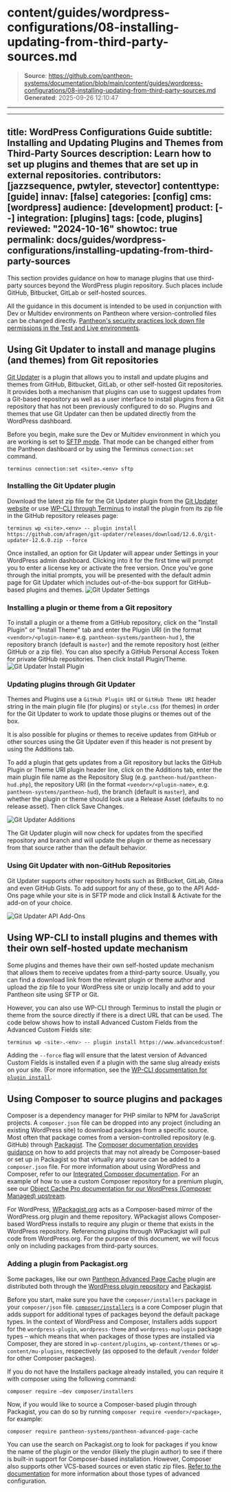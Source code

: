 # content/guides/wordpress-configurations/08-installing-updating-from-third-party-sources.md

> **Source**: https://github.com/pantheon-systems/documentation/blob/main/content/guides/wordpress-configurations/08-installing-updating-from-third-party-sources.md
> **Generated**: 2025-09-26 12:10:47

---

---
title: WordPress Configurations Guide
subtitle: Installing and Updating Plugins and Themes from Third-Party Sources
description: Learn how to set up plugins and themes that are set up in external repositories.
contributors: [jazzsequence, pwtyler, stevector]
contenttype: [guide]
innav: [false]
categories: [config]
cms: [wordpress]
audience: [development]
product: [--]
integration: [plugins]
tags: [code, plugins]
reviewed: "2024-10-16"
showtoc: true
permalink: docs/guides/wordpress-configurations/installing-updating-from-third-party-sources
---

This section provides guidance on how to manage plugins that use third-party sources beyond the WordPress plugin repository. Such places include GitHub, Bitbucket, GitLab or self-hosted sources.

<Alert title="Note" type="info" >

All the guidance in this document is intended to be used in conjunction with Dev or Multidev environments on Pantheon where version-controlled files can be changed directly. [Pantheon's security practices lock down file permissions in the Test and Live environments]("guides/filesystem/files-directories#write-access-on-environments").

</Alert>

## Using Git Updater to install and manage plugins (and themes) from Git repositories

[Git Updater](https://github.com/afragen/git-updater) is a plugin that allows you to install and update plugins and themes from GitHub, Bitbucket, GitLab, or other self-hosted Git repositories. It provides both a mechanism that plugins can use to suggest updates from a Git-based repository as well as a user interface to install plugins from a Git repository that has not been previously configured to do so. Plugins and themes that use Git Updater can then be updated directly from the WordPress dashboard.

Before you begin, make sure the Dev or Multidev environment in which you are working  is set to [SFTP mode](/connection-modes).
That mode can be changed either from the Pantheon dashboard or by using the Terminus `connection:set` command.

```bash{promptUser: user}
terminus connection:set <site>.<env> sftp
```

### Installing the Git Updater plugin

Download the latest zip file for the Git Updater plugin from the [Git Updater website](https://git-updater.com/) or use [WP-CLI through Terminus](https://docs.pantheon.io/guides/wp-cli) to install the plugin from its zip file in the GitHub repository releases page:

```bash{promptUser: user}
terminus wp <site>.<env> -- plugin install https://github.com/afragen/git-updater/releases/download/12.6.0/git-updater-12.6.0.zip --force
```

Once installed, an option for Git Updater will appear under Settings in your WordPress admin dashboard.
Clicking into it for the first time will prompt you to enter a license key or activate the free version.
Once you've gone through the initial prompts, you will be presented with the default admin page for Git Updater which includes out-of-the-box support for GitHub-based plugins and themes.
	![Git Updater Settings](../../../images/wordpress-configurations/08-git-updater-admin.png)


### Installing a plugin or theme from a Git repository

To install a plugin or a theme from a GitHub repository, click on the "Install Plugin" or "Install Theme" tab and enter the Plugin URI (in the format `<vendor>/<plugin-name>` e.g. `pantheon-systems/pantheon-hud`	), the repository branch (default is `master`) and the remote repository host (either GitHub or a zip file).
You can also specify a GitHub Personal Access Token for private GitHub repositories. Then click Install Plugin/Theme.
	![Git Updater Install Plugin](../../../images/wordpress-configurations/08-git-updater-install-plugin.png)

### Updating plugins through Git Updater

Themes and Plugins use a `GitHub Plugin URI` or `GitHub Theme URI` header string in the main plugin file (for plugins) or `style.css` (for themes) in order for the Git Updater to work to update those plugins or themes out of the box.

It is also possible for plugins or themes to receive updates from GitHub or other sources using the Git Updater even if this header is not present by using the Additions tab.

To add a plugin that gets updates from a Git repository but lacks the GitHub Plugin or Theme URI plugin header line, click on the Additions tab, enter the main plugin file name as the Repository Slug (e.g. `pantheon-hud/pantheon-hud.php`), the repository URI (in the format `<vendor>/<plugin-name>`, e.g. `pantheon-systems/pantheon-hud`), the branch (default is `master`), and whether the plugin or theme should look use a Release Asset (defaults to no release asset). Then click Save Changes.

![Git Updater Additions](../../../images/wordpress-configurations/08-git-updater-additions.png)

The Git Updater plugin will now check for updates from the specified repository and branch and will update the plugin or theme as necessary from that source rather than the default behavior.

### Using Git Updater with non-GitHub Repositories

Git Updater supports other repository hosts such as BitBucket, GitLab, Gitea and even GitHub Gists. To add support for any of these, go to the API Add-Ons page while your site is in SFTP mode and click Install & Activate for the add-on of your choice.

![Git Updater API Add-Ons](../../../images/wordpress-configurations/08-git-updater-api-addons.png)

## Using WP-CLI to install plugins and themes with their own self-hosted update mechanism

Some plugins and themes have their own self-hosted update mechanism that allows them to receive updates from a third-party source. Usually, you can find a download link from the relevant plugin or theme author and upload the zip file to your WordPress site or unzip locally and add to your Pantheon site using SFTP or Git.

However, you can also use WP-CLI through Terminus to install the plugin or theme from the source directly if there is a direct URL that can be used. The code below shows how to install Advanced Custom Fields from the Advanced Custom Fields site:

```bash
terminus wp <site>.<env> -- plugin install https://www.advancedcustomfields.com/latest/ --force
```

Adding the `--force` flag will ensure that the latest version of Advanced Custom Fields is installed even if a plugin with the same slug already exists on your site. (For more information, see the [WP-CLI documentation for `plugin install`](https://developer.wordpress.org/cli/commands/plugin/install/).

## Using Composer to source plugins and packages

Composer is a dependency manager for PHP similar to NPM for JavaScript projects.
A `composer.json` file can be dropped into any project (including an existing WordPress site) to download packages from a specific source.
Most often that package comes from  a version-controlled repository (e.g. GitHub) through [Packagist](https://packagist.org).
The [Composer documentation provides guidance](https://getcomposer.org/doc/05-repositories.md) on how to add projects that may not already be Composer-based or set up in Packagist so that virtually any source can be added to a `composer.json` file.
For more information about using WordPress and Composer, refer to our [Integrated Composer documentation](https://docs.pantheon.io/guides/integrated-composer).
For an example of how to use a custom Composer repository for a premium plugin, see our [Object Cache Pro documentation for our WordPress (Composer Managed) upstream](https://docs.pantheon.io/object-cache/wordpress#installation-and-configuration-for-composer-managed-wordpress-sites).

For WordPress, [WPackagist.org](https://wpackagist.org) acts as a Composer-based mirror of the WordPress.org plugin and theme repository.
WPackagist allows Composer-based WordPress installs to require any plugin or theme that exists in the WordPress repository. Referencing plugins through WPackagist will pull code from WordPress.org.
For the purpose of this document, we will focus only on including packages from third-party sources.

### Adding a plugin from Packagist.org

Some packages, like our own [Pantheon Advanced Page Cache](https://github.com/pantheon-systems/pantheon-advanced-page-cache) plugin are distributed both through the [WordPress plugin repository](https://wordpress.org/plugins/pantheon-advanced-page-cache) and [Packagist](https://packagist.org/packages/pantheon-systems/pantheon-advanced-page-cache).

Before you start, make sure you have the `composer/installers` package in your `composer/json` file.
[`composer/installers`](https://packagist.org/packages/composer/installers) is a core Composer plugin that adds support for additional types of packages beyond the default package types.
In the context of WordPress and Composer, Installers adds support for the `wordpress-plugin`, `wordpress-theme` and `wordpress-muplugin` package types – which means that when packages of those types are installed via Composer, they are stored in `wp-content/plugins`, `wp-content/themes` or `wp-content/mu-plugins`, respectively (as opposed to the default `/vendor` folder for other Composer packages).

If you do not have the Installers package already installed, you can require it with composer using the following command:

```bash{promptUser: user}
composer require –dev composer/installers
```

Now, if you would like to source a Composer-based plugin through Packagist, you can do so by running `composer require <vendor>/<package>`, for example:

```bash{promptUser: user}
composer require pantheon-systems/pantheon-advanced-page-cache
```

You can use the search on Packagist.org to look for packages if you know the name of the plugin or the vendor (likely the plugin author) to see if there is built-in support for Composer-based installation.
However, Composer also supports other VCS-based sources or even static zip files. [Refer to the documentation](https://getcomposer.org/doc/05-repositories.md#vcs) for more information about those types of advanced configuration.
